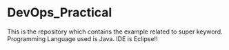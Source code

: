 # DevOps_Practical
This is the repository which contains the example related to super keyword. Programming Language used is Java. IDE is Eclipse!!
